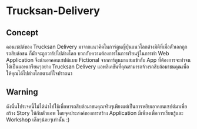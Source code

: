 # Trucksan-Delivery
## Concept
คอนเซปต์ของ Trucksan Delivery มาจากแนวคิดในการ์ตูนญี่ปุ่นแนวโลกต่างมิติที่เมื่อตัวเอกถูกรถสิบล้อชน ก็มักจะถูกวาร์ปไปต่างโลก บวกกับความต้องการในการเรียนรู้ในการทำ Web Application จึงนำเอาคอนเซปต์แบบ Fictional จากการ์ตูนมาผสมเข้ากับ App ที่ต้องการจะทำจนได้เป็นแอพเกรียนๆอย่าง Trucksan Delivery แอพลิเคชันที่คุณสามารถจ้างรถสิบล้อมาชนคุณเพื่อให้คุณได้ไปต่างโลกตามที่ใจปราถนา

## Warning
ดังนั้นโปรเจคนี้ไม่ได้นำไปใช้เพื่อหารถสิบล้อมาชนคุณจริงๆเพียงแต่เป็นการหยิบเอาคอนเซปต์มาเพื่อสร้าง Story ให้กับตัวแอพ โดยจุดประสงค์ของการสร้าง Application มีเพียงเพื่อการเรียนรู้และ Workshop เล็กๆน้อยๆเท่านั้น :)


